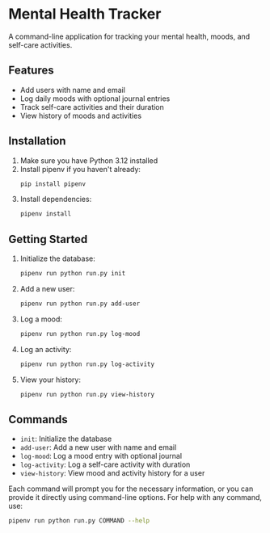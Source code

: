 # Mental Health Tracker

A command-line application for tracking your mental health, moods, and self-care activities.

## Features

- Add users with name and email
- Log daily moods with optional journal entries
- Track self-care activities and their duration
- View history of moods and activities

## Installation

1. Make sure you have Python 3.12 installed
2. Install pipenv if you haven't already:
   ```bash
   pip install pipenv
   ```
3. Install dependencies:
   ```bash
   pipenv install
   ```

## Getting Started

1. Initialize the database:
   ```bash
   pipenv run python run.py init
   ```

2. Add a new user:
   ```bash
   pipenv run python run.py add-user
   ```

3. Log a mood:
   ```bash
   pipenv run python run.py log-mood
   ```

4. Log an activity:
   ```bash
   pipenv run python run.py log-activity
   ```

5. View your history:
   ```bash
   pipenv run python run.py view-history
   ```

## Commands

- `init`: Initialize the database
- `add-user`: Add a new user with name and email
- `log-mood`: Log a mood entry with optional journal
- `log-activity`: Log a self-care activity with duration
- `view-history`: View mood and activity history for a user

Each command will prompt you for the necessary information, or you can provide it directly using command-line options. For help with any command, use:
```bash
pipenv run python run.py COMMAND --help
``` 